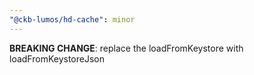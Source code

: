 ```yaml
---
"@ckb-lumos/hd-cache": minor
---
```


**BREAKING CHANGE**: replace the loadFromKeystore with loadFromKeystoreJson
